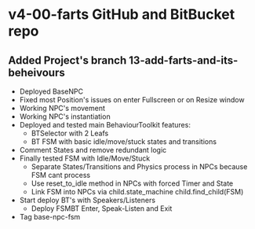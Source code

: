 # v4-00-farts GitHub and BitBucket repo
## Added Project's branch 13-add-farts-and-its-beheivours 
- Deployed BaseNPC
- Fixed most Position's issues on enter Fullscreen or on Resize window
- Working NPC's movement
- Working NPC's instantiation
- Deployed and tested main BehaviourToolkit features:
	- BTSelector with 2 Leafs
	- BT FSM with basic idle/move/stuck states and transitions
- Comment States and remove redundant logic
- Finally tested FSM with Idle/Move/Stuck
	- Separate States/Transitions and Physics process in NPCs 
	  because FSM cant process
	- Use reset_to_idle method in NPCs with forced Timer and State
	- Link FSM into NPCs via child.state_machine child.find_child(FSM)
- Start deploy BT's with Speakers/Listeners
	- Deploy FSMBT Enter, Speak-Listen and Exit
- Tag base-npc-fsm